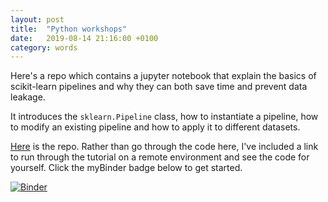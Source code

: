 ```yaml
---
layout: post
title:  "Python workshops"
date:   2019-08-14 21:16:00 +0100
category: words
---
```


Here's a repo which contains a jupyter notebook that explain the basics of scikit-learn pipelines and why they can both save time and prevent data leakage.

It introduces the `sklearn.Pipeline` class, how to instantiate a pipeline, how to modify an existing pipeline and how to apply it to different datasets.

[Here](https://github.com/DanielTemesgen/python-workshops) is the repo. Rather than go through the code here, I've included a link to run through the tutorial on a remote environment and see the code for yourself. Click the myBinder badge below to get started.

[![Binder](https://mybinder.org/badge_logo.svg)](https://mybinder.org/v2/gh/DanielTemesgen/python-workshops/master?filepath=%2FPipelines.ipynb)